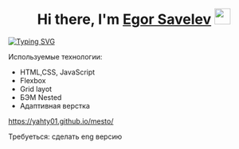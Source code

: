 <h1 align="center">Hi there, I'm <a href="https://daniilshat.ru/" target="_blank">Egor Savelev</a> 
<img src="https://github.com/blackcater/blackcater/raw/main/images/Hi.gif" height="32"/></h1>

<a href="https://git.io/typing-svg"><img src="https://readme-typing-svg.herokuapp.com?font=Fira+Code&pause=1000&width=435&lines=%D0%AD%D1%82%D0%BE+%D0%BF%D1%80%D0%BE%D0%B5%D0%BA%D1%82+Mesto)++" alt="Typing SVG" /></a>

Используемые технологии:
<ul>
<li>HTML,CSS, JavaScript</li>
<li>Flexbox</li>
<li>Grid layot</li>
<li>БЭМ Nested</li>
<li>Адаптивная верстка</li>
</ul>

https://yahty01.github.io/mesto/

Требуеться: сделать eng версию 
